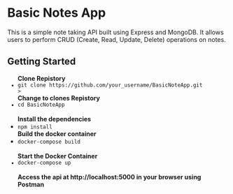 <h1>Basic Notes App</h1>
<p>This is a simple note taking API built using Express and MongoDB. It allows users to perform CRUD (Create, Read, Update, Delete) operations on notes.</p>

<h2>Getting Started</h2>
<ul>
  <b>Clone Repistory</b>
  <code><li>git clone https://github.com/your_username/BasicNoteApp.git</li>></code>
  <br>
  <b>Change to clones Repistory</b>
  <code><li>cd BasicNoteApp </li></code>
  <br>
  <b>Install the dependencies</b>
  <code><li>npm install</b></code>
  <br>
  <b>Build the docker container</b>
  <code><li>docker-compose build</li></code>
  <br>
  <b>Start the Docker Container</b>
  <code><li>docker-compose up</li></code>
  <br>
  <b>Access the api at http://localhost:5000 in your browser using Postman</b>
  <br>
</ul>
